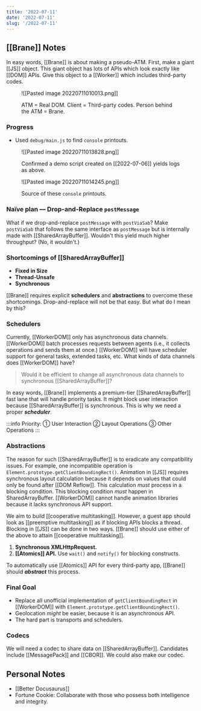 ```yaml
---
title: '2022-07-11'
date: '2022-07-11'
slug: '/2022-07-11'
---
```


## [[Brane]] Notes

In easy words, [[Brane]] is about making a pseudo-ATM.
First, make a giant [[JS]] object.
This giant object has lots of APIs which look exactly like [[DOM]] APIs.
Give this object to a [[Worker]] which includes third-party codes.

<figure>

![[Pasted image 20220711010013.png]]

<figcaption>

ATM = Real DOM.
Client = Third-party codes.
Person behind the ATM = Brane.

</figcaption>
</figure>

### Progress
- Used `debug/main.js` to find `console` printouts.

<figure>

![[Pasted image 20220711013828.png]]

<figcaption>

Confirmed a demo script created on [[2022-07-06]] yields logs as above.

</figcaption>
</figure>


<figure>

![[Pasted image 20220711014245.png]]

<figcaption>

Source of these `console` printouts.

</figcaption>
</figure>

### Naïve plan — Drop-and-Replace `postMessage`

What if we drop-and-replace `postMessage` with `postViaSab`?
Make `postViaSab` that follows the same interface as `postMessage` but is internally made with [[SharedArrayBuffer]].
Wouldn't this yield much higher throughput? (No, it wouldn't.)

### Shortcomings of [[SharedArrayBuffer]]
- **Fixed in Size**
- **Thread-Unsafe**
- **Synchronous**

[[Brane]] requires explicit **schedulers** and **abstractions** to overcome these shortcomings.
Drop-and-replace will not be that easy.
But what do I mean by this?

### Schedulers
Currently, [[WorkerDOM]] only has asynchronous data channels.
[[WorkerDOM]] batch processes requests between agents (i.e., it collects operations and sends them at once.)
[[WorkerDOM]] will have scheduler support for general tasks, extended tasks, etc.
What kinds of data channels does [[WorkerDOM]] have?

> Would it be efficient to change all asynchronous data channels to synchronous [[SharedArrayBuffer]]?

In easy words, [[Brane]] implements a premium-tier [[SharedArrayBuffer]] fast lane that will handle priority tasks.
It might block user interaction because [[SharedArrayBuffer]] is synchronous. This is why we need a proper ***scheduler***.

:::info
Priority: ① User Interaction ② Layout Operations ③ Other Operations
:::

### Abstractions

The reason for such [[SharedArrayBuffer]] is to eradicate any compatibility issues.
For example, one incompatible operation is `Element.prototype.getClientBoundingRect()`.
Animation in [[JS]] requires synchronous layout calculation because it depends on values that could only be found after [[DOM Reflow]].
This calculation *must* process in a blocking condition.
This blocking condition *must* happen in SharedArrayBuffer.
[[WorkerDOM]] cannot handle animation libraries because it lacks synchronous API support.

We aim to build [[cooperative multitasking]].
However, a guest app should look as [[preemptive multitasking]] as if blocking APIs blocks a thread.
Blocking in [[JS]] can be done in two ways.
[[Brane]] should use either of the above to attain [[cooperative multitasking]].

1. **Synchronous XMLHttpRequest.**
2. **[[Atomics]] API.** Use `wait()` and `notify()` for blocking constructs.

To automatically use [[Atomics]] API for every third-party app, [[Brane]] should ***abstract*** this process.

### Final Goal
- Replace all unofficial implementation of `getClientBoundingRect` in [[WorkerDOM]] with `Element.prototype.getClientBoundingRect()`.
- Geolocation *might* be easier, because it is an asynchronous API.
- The hard part is transports and schedulers.

### Codecs
We will need a codec to share data on [[SharedArrayBuffer]].
Candidates include [[MessagePack]] and [[CBOR]].
We could also make our codec.

## Personal Notes
- [[Better Docusaurus]]
- Fortune Cookie: Collaborate with those who possess both intelligence and integrity. 
